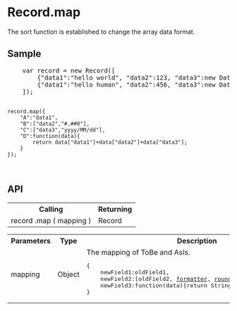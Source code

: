 <H1>Record.map</H1>

The sort function is established to change the array data format.

<h2>Sample</h2>
<pre>
	var record = new Record([
		{"data1":"hello world", "data2":123, "data3":new Date("2016/12/13") },
		{"data1":"hello human", "data2":456, "data3":new Date("2016/12/14") }
	]);
	
	record.map({
		"A":"data1",
		"B":["data2","#,##0"],
		"C":["data3","yyyy/MM/dd"],
		"D":function(data){
			return data["data1"]+data["data2"]+data["data3"];
		}
	});
</pre>

<h2>API</h2>

<table>
<tr><th>Calling</th><th>Returning</th></tr>
<tr><td>record .map ( mapping )</td><td>Record</td></tr>
</table>

<table>
<tr><th>Parameters</th><th>Type</th><th>Description</th></tr>
<tr><td>mapping</td><td>Object</td><td>The mapping of ToBe and AsIs.
<pre>
{
	newField1:oldField1,
	newField2:[oldField2, <a href="formatter&rounder.md">formatter</a>, <a href="formatter&rounder.md">rounder</a>],
	newField3:function(data){return String|Number|Date|Boolean;}
}
</pre>
</td></tr>
</table>

